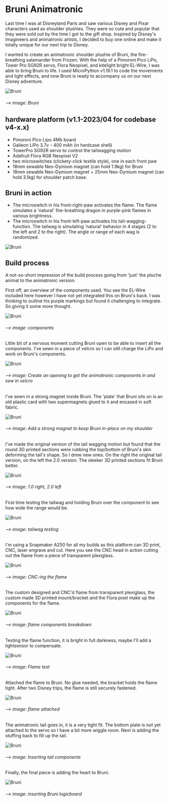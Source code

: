 # Bruni Animatronic

Last time I was at Disneyland Paris and saw various Disney and Pixar characters used as shoulder plushies. They were so cute and popular that they were sold out by the time I got to the gift shop. Inspired by Disney's Imagineers and animatronic artists, I decided to buy one online and make it totally unique for our next trip to Disney. 


I wanted to create an animatronic shoulder plushie of Bruni, the fire-breathing salamander from Frozen. With the help of a Pimoroni Pico LiPo, Tower Pro SG92R servo, Flora Neopixel, and kitelight bright EL-Wire, I was able to bring Bruni to life. I used MicroPython v1.19.1 to code the movements and light effects, and now Bruni is ready to accompany us on our next Disney adventure.

![Bruni](https://github.com/jinjirosan/Bruni_Animatronic/blob/main/images/IMG_1683.jpeg)
###### --> image: Bruni

## hardware platform (v1.1-2023/04 for codebase v4-x.x)
- Pimoroni Pico Lipo 4Mb board
- Galleon LiPo 3.7v - 400 mAh (in hardcase shell)
- TowerPro SG92R servo to control the tailwagging motion
- Adafruit Flora RGB Neopixel V2
- two microswitches (clickety-click textile style), one in each front paw
- 18mm sewable Neo-Dymium magnet (can hold 1.9kg) for Bruni
- 18mm sewable Neo-Dymium magnet + 25mm Neo-Dymium magnet (can hold 3.1kg) for shoulder patch base.

## Bruni in action
- The microswitch in his front-right-paw activates the flame. The flame simulates a 'natural' fire-breathing dragon in purple-pink flames in various brightness.
- The microswitch in his front-left-paw activates his tail-wagging-function. The tailwag is simulating 'natural' behavior in 4 stages (2 to the left and 2 to the right). The angle or range of each wag is randomized.

![Bruni](https://github.com/jinjirosan/Bruni_Animatronic/blob/main/images/IMG_1684_MOV-demo.gif)

## Build process

A not-so-short impression of the build process going from 'just' the pluche animal to the animatronic version.


First off, an overview of the components used. You see the EL-Wire included here however I have not yet integrated this on Bruni's back. I was thinking to outline his purple markings but found it challenging to integrate. So giving it some more thought.

![Bruni](https://github.com/jinjirosan/Bruni_Animatronic/blob/main/images/IMG_1705-components.jpeg)
###### --> image: components

Little bit of a nervous moment cutting Bruni open to be able to insert all the components. I've sewn in a piece of velcro so I can still charge the LiPo and work on Bruni's components.

![Bruni](https://github.com/jinjirosan/Bruni_Animatronic/blob/main/images/IMG_1643-velcro.jpeg)
###### --> image: Create an opening to get the animatronic components in and sew in velcro

I've sewn in a strong magnet inside Bruni. The 'plate' that Bruni sits on is an old plastic card with two supermagnets glued to it and encased in soft fabric.

![Bruni](https://github.com/jinjirosan/Bruni_Animatronic/blob/main/images/IMG_1644-magnet.jpeg)
###### --> image: Add a strong magnet to keep Bruni in-place on my shoulder

I've made the original version of the tail wagging motion but found that the round 3D printed sections were rubbing the top/bottom of Bruni's skin deforming the tail's shape. So I drew new ones. On the right the original tail version, on the left the 2.0 version. The sleeker 3D printed sections fit Bruni better.

![Bruni](https://github.com/jinjirosan/Bruni_Animatronic/blob/main/images/IMG_1675-tail-versions.jpeg)
###### --> image: 1.0 right, 2.0 left

First time testing the tailwag and holding Bruni over the component to see how wide the range would be.

![Bruni](https://github.com/jinjirosan/Bruni_Animatronic/blob/main/images/IMG_1571_MOV-tailwag-test.gif)
###### --> image: tailwag testing

I'm using a Snapmaker A250 for all my builds as this platform can 3D print, CNC, laser engrave and cut. Here you see the CNC head in action cutting out the flame from a piece of transparent plexiglass.

![Bruni](https://github.com/jinjirosan/Bruni_Animatronic/blob/main/images/IMG_1604_MOV-cutting-flame.gif)
###### --> image: CNC-ing the flame

The custom designed and CNC'd flame from transparent plexiglass, the custom made 3D printed mount/bracket and the Flora pixel make up the components for the flame.

![Bruni](https://github.com/jinjirosan/Bruni_Animatronic/blob/main/images/IMG_1635-flame-components.jpeg)
###### --> image: flame components breakdown

Testing the flame function, it is bright in full darkness, maybe I'll add a lightsensor to compensate.

![Bruni](https://github.com/jinjirosan/Bruni_Animatronic/blob/main/images/IMG_1634_MOV-flame-test.gif)
###### --> image: Flame test

Attached the flame to Bruni. No glue needed, the bracket holds the flame tight. After two Disney trips, the flame is still securely fastened.

![Bruni](https://github.com/jinjirosan/Bruni_Animatronic/blob/main/images/IMG_1679-flame-attached.jpeg)
###### --> image: flame attached

The animatronic tail goes in, it is a very tight fit. The bottom plate is not yet attached to the servo so I have a bit more wiggle room. Next is adding the stuffing back to fill up the tail.

![Bruni](https://github.com/jinjirosan/Bruni_Animatronic/blob/main/images/IMG_1677-inserting-tail.jpeg)
###### --> image: Inserting tail components

Finally, the final piece is adding the heart to Bruni.

![Bruni](https://github.com/jinjirosan/Bruni_Animatronic/blob/main/images/IMG_1681-inserting-heart.jpeg)
###### --> image: inserting Bruni logicboard
